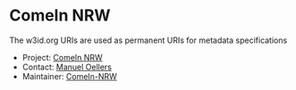 # ComeIn NRW 

The w3id.org URIs are used as permanent URIs for metadata specifications

* Project: [ComeIn NRW](https://www.uni-due.de/comein)
* Contact: [Manuel Oellers](https://www.uni-due.de/comein/metaportal/)
* Maintainer: [ComeIn-NRW](https://github.com/ComeIn-NRW)